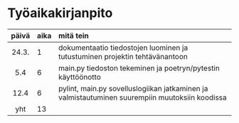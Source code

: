 # Työaikakirjanpito

| päivä | aika | mitä tein  |
| :----:|:-----| :-----|
| 24.3. | 1    | dokumentaatio tiedostojen luominen ja tutustuminen projektin tehtävänantoon |
| 5.4   | 6    | main.py tiedoston tekeminen ja poetryn/pytestin käyttöönotto|
| 12.4  | 6    | pylint, main.py sovelluslogiikan jatkaminen ja valmistautuminen suurempiin muutoksiin koodissa |
| yht   | 13   | | 
